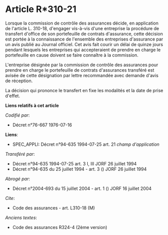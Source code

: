 # Article R*310-21

Lorsque la commission de contrôle des assurances décide, en application de l'article L. 310-18, d'engager vis-à-vis d'une
entreprise la procédure de transfert d'office de son portefeuille de contrats d'assurance, cette décision est portée à la
connaissance de l'ensemble des entreprises d'assurance par un avis publié au Journal officiel. Cet avis fait courir un délai
de quinze jours pendant lesquels les entreprises qui accepteraient de prendre en charge le portefeuille en cause doivent se
faire connaître à la commission.

L'entreprise désignée par la commission de contrôle des assurances pour prendre en charge le portefeuille de contrats
d'assurances transféré est avisée de cette désignation par lettre recommandée avec demande d'avis de réception.

La décision qui prononce le transfert en fixe les modalités et la date de prise d'effet.

**Liens relatifs à cet article**

_Codifié par_:

  - Décret n°76-667 1976-07-16

**Liens**:

  - SPEC_APPLI: Décret n°94-635 1994-07-25 art. 21 *champ d'application*

_Transféré par_:

  - Décret n°94-635 1994-07-25 art. 3 I, III JORF 26 juillet 1994
  - Décret n°94-635 du 25 juillet 1994 - art. 3 () JORF 26 juillet 1994

_Abrogé par_:

  - Décret n°2004-693 du 15 juillet 2004 - art. 1 () JORF 16 juillet 2004

_Cite_:

  - Code des assurances - art. L310-18 (M)

_Anciens textes_:

  - Code des assurances R324-4 (2ème version)
